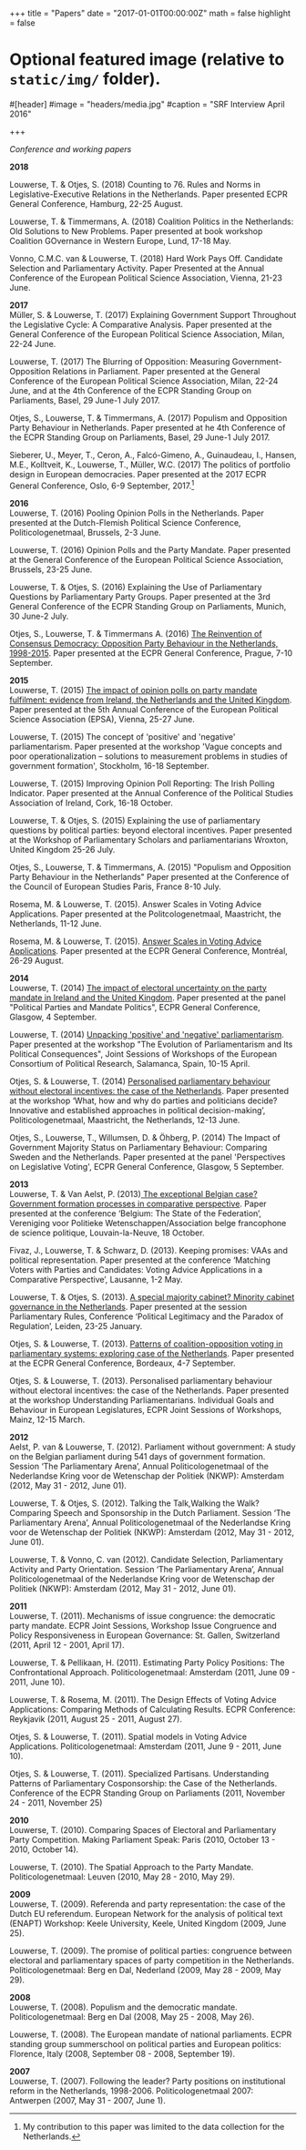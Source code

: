 +++
title = "Papers"
date = "2017-01-01T00:00:00Z"
math = false
highlight = false

# Optional featured image (relative to `static/img/` folder).
#[header]
#image = "headers/media.jpg"
#caption = "SRF Interview April 2016"

+++

_Conference and working papers_

**2018**

Louwerse, T. & Otjes, S. (2018) Counting to 76. Rules and Norms in Legislative-Executive Relations in the Netherlands. Paper presented ECPR General Conference, Hamburg, 22-25 August. 

Louwerse, T. & Timmermans, A. (2018) Coalition Politics in the Netherlands: Old Solutions to New Problems. Paper presented at book workshop Coalition GOvernance in Western Europe, Lund, 17-18 May.

Vonno, C.M.C. van & Louwerse, T. (2018) Hard Work Pays Off. Candidate Selection and Parliamentary Activity. Paper Presented at the Annual Conference of the European Political Science Association, Vienna, 21-23 June.



**2017**  
Müller, S. & Louwerse, T.  (2017) Explaining Government Support Throughout the Legislative Cycle: A Comparative Analysis. Paper presented at the General Conference of the European Political Science Association, Milan, 22-24 June.  

Louwerse, T. (2017) The Blurring of Opposition: Measuring Government-Opposition Relations in Parliament. Paper presented at the General Conference of the European Political Science Association, Milan, 22-24 June, and at the 4th Conference of the ECPR Standing Group on Parliaments, Basel, 29 June-1 July 2017.  

Otjes, S., Louwerse, T. & Timmermans, A.  (2017) Populism and Opposition Party Behaviour in Netherlands. Paper presented at he 4th Conference of the ECPR Standing Group on Parliaments, Basel, 29 June-1 July 2017.  

Sieberer, U., Meyer, T., Ceron, A., Falcó-Gimeno, A., Guinaudeau, I., Hansen, M.E., Kolltveit, K., Louwerse, T., Müller, W.C. (2017) The politics of portfolio design in European democracies. Paper presented at the 2017 ECPR General Conference, Oslo, 6-9 September, 2017.[^1]

[^1]: My contribution to this paper was limited to the data collection for the Netherlands.

**2016**  
Louwerse, T. (2016) Pooling Opinion Polls in the Netherlands. Paper presented at the Dutch-Flemish Political Science Conference, Politicologenetmaal, Brussels, 2-3 June.  

Louwerse, T. (2016) Opinion Polls and the Party Mandate. Paper presented at the General Conference of the European Political Science Association, Brussels, 23-25 June.  

Louwerse, T. & Otjes, S. (2016) Explaining the Use of Parliamentary Questions by Parliamentary Party Groups. Paper presented at the 3rd General Conference of the ECPR Standing Group on Parliaments, Munich, 30 June-2 July.  

Otjes, S., Louwerse, T. & Timmermans A. (2016) [The Reinvention of Consensus Democracy: Opposition Party Behaviour in the Netherlands, 1998-2015](https://ecpr.eu/Events/PaperDetails.aspx?PaperID=28743&EventID=95). Paper presented at the ECPR General Conference, Prague, 7-10 September.  

**2015**  
Louwerse, T. (2015) [The impact of opinion polls on party mandate fulfilment: evidence from Ireland, the Netherlands and the United Kingdom](https://www.researchgate.net/publication/279402105_The_impact_of_opinion_polls_on_party_mandate_fulfilment_evidence_from_Ireland_the_Netherlands_and_the_United_Kingdom). Paper presented at the 5th Annual Conference of the European Political Science Association (EPSA), Vienna, 25-27 June.  

Louwerse, T. (2015) The concept of 'positive' and 'negative' parliamentarism. Paper presented at the workshop 'Vague concepts and poor operationalization – solutions to measurement problems in studies of government formation', Stockholm, 16-18 September.  

Louwerse, T. (2015) Improving Opinion Poll Reporting: The Irish Polling Indicator. Paper presented at the Annual Conference of the Political Studies Association of Ireland, Cork, 16-18 October.  

Louwerse, T. & Otjes, S. (2015) Explaining the use of parliamentary questions by political parties: beyond electoral incentives. Paper presented at the Workshop of Parliamentary Scholars and parliamentarians Wroxton, United Kingdom 25-26 July.  

Otjes, S., Louwerse, T. & Timmermans, A. (2015) "Populism and Opposition Party Behaviour in the Netherlands" Paper presented at the Conference of the Council of European Studies Paris, France 8-10 July.  

Rosema, M. & Louwerse, T. (2015). Answer Scales in Voting Advice Applications. Paper presented at the Politcologenetmaal, Maastricht, the Netherlands, 11-12 June.  

Rosema, M. & Louwerse, T. (2015). [Answer Scales in Voting Advice Applications](http://ecpr.eu/Events/PaperDetails.aspx?PaperID=25634&EventID=94). Paper presented at the ECPR General Conference, Montréal, 26-29 August.  

**2014**  
Louwerse, T. (2014) [The impact of electoral uncertainty on the party mandate in Ireland and the United Kingdom](http://dx.doi.org/10.13140/2.1.3100.8645). Paper presented at the panel "Political Parties and Mandate Politics", ECPR General Conference, Glasgow, 4 September.  

Louwerse, T. (2014) [Unpacking 'positive' and 'negative' parliamentarism](https://dl.dropboxusercontent.com/u/31727287/Papers/Louwerse%20-%202014%20-%20Unpacking%20%27positive%27%20and%20%27negative%27%20parliamentarism.pdf). Paper presented at the workshop "The Evolution of Parliamentarism and Its Political Consequences", Joint Sessions of Workshops of the European Consortium of Political Research, Salamanca, Spain, 10-15 April.  

Otjes, S. & Louwerse, T. (2014) [Personalised parliamentary behaviour without electoral incentives: the case of the Netherlands](https://s3.eu-central-1.amazonaws.com/louwerse/Public/Publications/2014%20Otjes%20and%20Louwerse%20-%20Personalised%20parliamentary%20behaviour%20without%20electoral%20incentives.pdf). Paper presented at the workshop ‘What, how and why do parties and politicians decide? Innovative and established approaches in political decision-making’, Politicologenetmaal, Maastricht, the Netherlands, 12-13 June.  

Otjes, S., Louwerse, T., Willumsen, D. & Öhberg, P. (2014) The Impact of Government Majority Status on Parliamentary Behaviour: Comparing Sweden and the Netherlands. Paper presented at the panel 'Perspectives on Legislative Voting', ECPR General Conference, Glasgow, 5 September.  

**2013**  
Louwerse, T. & Van Aelst, P. (2013)[ The exceptional Belgian case? Government formation processes in comparative perspective](http://www.sciencepolitique.be/IMG/pdf/louwerse_the_state_of_the_federation_2013.pdf). Paper presented at the conference ‘Belgium: The State of the Federation’, Vereniging voor Politieke Wetenschappen/Association belge francophone de science politique, Louvain-la-Neuve, 18 October.  

Fivaz, J., Louwerse, T. & Schwarz, D. (2013). Keeping promises: VAAs and political representation. Paper presented at the conference ‘Matching Voters with Parties and Candidates: Voting Advice Applications in a Comparative Perspective’, Lausanne, 1-2 May.  

Louwerse, T. & Otjes, S. (2013). [A special majority cabinet? Minority cabinet governance in the Netherlands](http://www.mendeley.com/download/public/5277251/5187160451/68e4710fc17d7a2faf63322d44c1b7121c2541df/dl.pdf). Paper presented at the session Parliamentary Rules, Conference ‘Political Legitimacy and the Paradox of Regulation’, Leiden, 23-25 January.  

Otjes, S. & Louwerse, T. (2013). [Patterns of coalition-opposition voting in parliamentary systems: exploring case of the Netherlands](http://www.mendeley.com/download/public/5277251/5718898241/67e2cff9308787274a6f738891d033cdb7f81b63/dl.pdf). Paper presented at the ECPR General Conference, Bordeaux, 4-7 September.  

Otjes, S. & Louwerse, T. (2013). Personalised parliamentary behaviour without electoral incentives: the case of the Netherlands. Paper presented at the workshop Understanding Parliamentarians. Individual Goals and Behaviour in European Legislatures, ECPR Joint Sessions of Workshops, Mainz, 12-15 March.  

**2012**  
Aelst, P. van & Louwerse, T. (2012). Parliament without government: A study on the Belgian parliament during 541 days of government formation. Session ‘The Parliamentary Arena’, Annual Politicologenetmaal of the Nederlandse Kring voor de Wetenschap der Politiek (NKWP): Amsterdam (2012, May 31 - 2012, June 01).  

Louwerse, T. & Otjes, S. (2012). Talking the Talk,Walking the Walk? Comparing Speech and Sponsorship in the Dutch Parliament. Session ‘The Parliamentary Arena’, Annual Politicologenetmaal of the Nederlandse Kring voor de Wetenschap der Politiek (NKWP): Amsterdam (2012, May 31 - 2012, June 01).  

Louwerse, T. & Vonno, C. van (2012). Candidate Selection, Parliamentary Activity and Party Orientation. Session ‘The Parliamentary Arena’, Annual Politicologenetmaal of the Nederlandse Kring voor de Wetenschap der Politiek (NKWP): Amsterdam (2012, May 31 - 2012, June 01).  

**2011**  
Louwerse, T. (2011). Mechanisms of issue congruence: the democratic party mandate. ECPR Joint Sessions, Workshop Issue Congruence and Policy Responsiveness in European Governance: St. Gallen, Switzerland (2011, April 12 - 2001, April 17).   

Louwerse, T. & Pellikaan, H. (2011). Estimating Party Policy Positions: The Confrontational Approach. Politicologenetmaal: Amsterdam (2011, June 09 - 2011, June 10).  

Louwerse, T. & Rosema, M. (2011). The Design Effects of Voting Advice Applications: Comparing Methods of Calculating Results. ECPR Conference: Reykjavik (2011, August 25 - 2011, August 27).  

Otjes, S. & Louwerse, T. (2011). Spatial models in Voting Advice Applications. Politicologenetmaal: Amsterdam (2011, June 9 - 2011, June 10).   

Otjes, S. & Louwerse, T. (2011). Specialized Partisans. Understanding Patterns of Parliamentary Cosponsorship: the Case of the Netherlands. Conference of the ECPR Standing Group on Parliaments (2011, November 24 - 2011, November 25)  

**2010**  
Louwerse, T. (2010). Comparing Spaces of Electoral and Parliamentary Party Competition. Making Parliament Speak: Paris (2010, October 13 - 2010, October 14).  

Louwerse, T. (2010). The Spatial Approach to the Party Mandate. Politicologenetmaal: Leuven (2010, May 28 - 2010, May 29).   

**2009**  
Louwerse, T. (2009). Referenda and party representation: the case of the Dutch EU referendum. European Network for the analysis of political text (ENAPT) Workshop: Keele University, Keele, United Kingdom (2009, June 25).  

Louwerse, T. (2009). The promise of political parties: congruence between electoral and parliamentary spaces of party competition in the Netherlands. Politicologenetmaal: Berg en Dal, Nederland (2009, May 28 - 2009, May 29).  

**2008**  
Louwerse, T. (2008). Populism and the democratic mandate. Politicologenetmaal: Berg en Dal (2008, May 25 - 2008, May 26).  

Louwerse, T. (2008). The European mandate of national parliaments. ECPR standing group summerschool on political parties and European politics: Florence, Italy (2008, September 08 - 2008, September 19).  

**2007**  
Louwerse, T. (2007). Following the leader? Party positions on institutional reform in the Netherlands, 1998-2006\. Politicologenetmaal 2007: Antwerpen (2007, May 31 - 2007, June 1).
